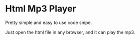 # Html Mp3 Player

Pretty simple and easy to use code snipe. 

Just open the html file in any browser, and it can play the mp3. 



